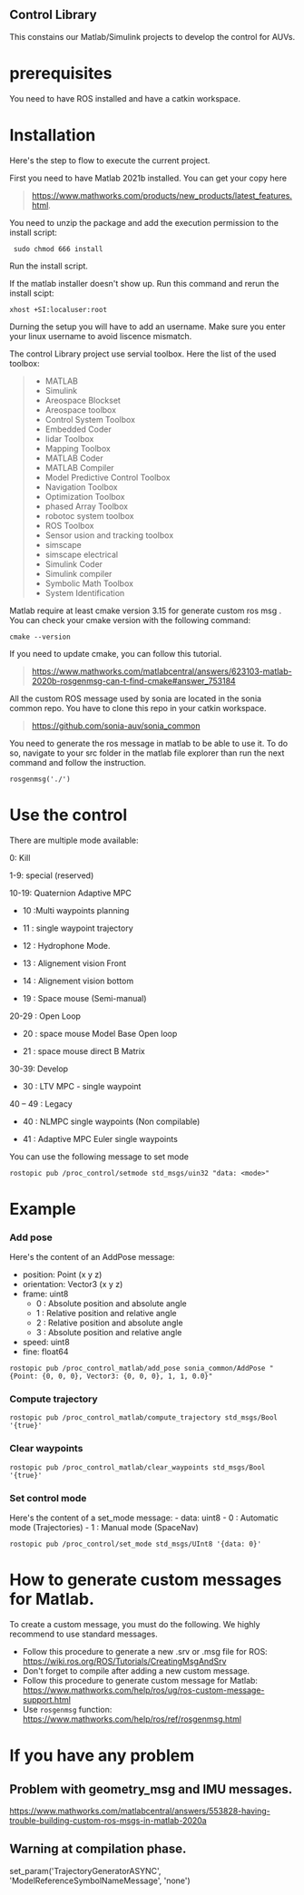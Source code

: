 ## Control Library
This constains our Matlab/Simulink projects to develop the control for AUVs.
# prerequisites
You need to have ROS installed and have a catkin workspace.
# Installation
Here's the step to flow to execute the current project.

First you need to have Matlab 2021b installed. You can get your copy here

> https://www.mathworks.com/products/new_products/latest_features.html.

You need to unzip the package and add the execution permission to the install script:

` sudo chmod 666 install`

Run the install script.

If the matlab installer doesn't show up. Run this command and rerun the install scipt:

`xhost +SI:localuser:root`

Durning the setup you will have to add an username. Make sure you enter your linux username to avoid liscence mismatch.

The control Library project use servial toolbox. Here the list of the used toolbox:

> - MATLAB                                                
> - Simulink  
> - Areospace Blockset
> - Areospace toolbox                                          
> - Control System Toolbox                               
> - Embedded Coder    
> - lidar Toolbox
> - Mapping Toolbox                                   
> - MATLAB Coder
> - MATLAB Compiler
> - Model Predictive Control Toolbox                      
> - Navigation Toolbox                                    
> - Optimization Toolbox  
> - phased Array Toolbox
> - robotoc system toolbox                             
> - ROS Toolbox       
> - Sensor usion and tracking toolbox
> - simscape
> - simscape electrical
> - Simulink Coder          
> - Simulink compiler
> - Symbolic Math Toolbox                             
> - System Identification                           

Matlab require at least cmake version 3.15 for generate custom ros msg . You can check your cmake version with the following command:

`cmake --version`

If you need to update cmake, you can follow this tutorial.
> https://www.mathworks.com/matlabcentral/answers/623103-matlab-2020b-rosgenmsg-can-t-find-cmake#answer_753184

All the custom ROS message used by sonia are located in the sonia common repo. You have to clone this repo in your catkin workspace.

> https://github.com/sonia-auv/sonia_common

You need to generate the ros message in matlab to be able to use it. To do so, navigate to your src folder in the matlab file explorer than run the next command and follow the instruction.

`rosgenmsg('./')`



# Use the control
There are multiple mode available:

 0: Kill 

 1-9: special (reserved) 

 
 10-19:  Quaternion Adaptive MPC 

 - 10 :Multi waypoints planning 

 - 11 : single waypoint trajectory 

 - 12 : Hydrophone Mode. 

 - 13 : Alignement vision Front 

 - 14 : Alignement vision bottom  

 - 19 : Space mouse (Semi-manual) 

 

 20-29 : Open Loop 

 - 20 : space mouse Model Base Open loop 

 - 21 : space mouse direct B Matrix 

 

 30-39: Develop  

 - 30 : LTV MPC - single waypoint 

 

 40 – 49 : Legacy 

 - 40 : NLMPC single waypoints (Non compilable) 

 - 41 : Adaptive MPC Euler single waypoints 

You can use the following message to set mode

`rostopic pub /proc_control/setmode std_msgs/uin32 "data: <mode>"`

# Example 
### Add pose
Here's the content of an AddPose message:
- position: Point (x y z)
- orientation: Vector3 (x y z)
- frame: uint8 
    - 0 : Absolute position and absolute angle
    - 1 : Relative position and relative angle
    - 2 : Relative position and absolute angle
    - 3 : Absolute position and relative angle
- speed: uint8
- fine: float64 

`rostopic pub /proc_control_matlab/add_pose sonia_common/AddPose "{Point: {0, 0, 0}, Vector3: {0, 0, 0}, 1, 1, 0.0}"`

### Compute trajectory
`rostopic pub /proc_control_matlab/compute_trajectory std_msgs/Bool '{true}'`

### Clear waypoints
`rostopic pub /proc_control_matlab/clear_waypoints std_msgs/Bool '{true}'`

### Set control mode
Here's the content of a set_mode message:
    - data: uint8
        - 0 : Automatic mode (Trajectories)
        - 1 : Manual mode (SpaceNav)

`rostopic pub /proc_control/set_mode std_msgs/UInt8 '{data: 0}'`

# How to generate custom messages for Matlab.
To create a custom message, you must do the following. We highly recommend to use standard messages.
- Follow this procedure to generate a new .srv or .msg file for ROS: https://wiki.ros.org/ROS/Tutorials/CreatingMsgAndSrv
- Don't forget to compile after adding a new custom message.
- Follow this procedure to generate custom message for Matlab: https://www.mathworks.com/help/ros/ug/ros-custom-message-support.html
- Use `rosgenmsg` function: https://www.mathworks.com/help/ros/ref/rosgenmsg.html


# If you have any problem
## Problem with geometry_msg and IMU messages.
https://www.mathworks.com/matlabcentral/answers/553828-having-trouble-building-custom-ros-msgs-in-matlab-2020a

## Warning at compilation phase.
set_param('TrajectoryGeneratorASYNC', 'ModelReferenceSymbolNameMessage', 'none')
